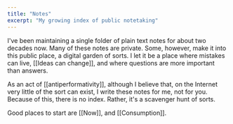 ```yaml
---
title: "Notes"
excerpt: "My growing index of public notetaking"
---
```

I've been maintaining a single folder of plain text notes for about two decades now. Many of these notes are private. Some, however, make it into this public place, a digital garden of sorts. I let it be a place where mistakes can live, [[Ideas can change]], and where questions are more important than answers.

As an act of [[antiperformativity]], although I believe that, on the Internet very little of the sort can exist, I write these notes for me, not for you. Because of this, there is no index. Rather, it's a scavenger hunt of sorts. 

Good places to start are [[Now]], and [[Consumption]].